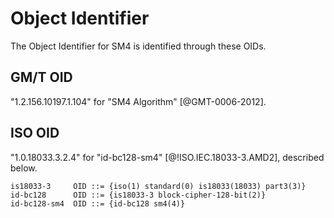 #  Object Identifier

The Object Identifier for SM4 is identified through these OIDs.

## GM/T OID

"1.2.156.10197.1.104" for "SM4 Algorithm" [@GMT-0006-2012].

## ISO OID

"1.0.18033.3.2.4" for "id-bc128-sm4" [@!ISO.IEC.18033-3.AMD2],
described below.

```
is18033-3     OID ::= {iso(1) standard(0) is18033(18033) part3(3)}
id-bc128      OID ::= {is18033-3 block-cipher-128-bit(2)}
id-bc128-sm4  OID ::= {id-bc128 sm4(4)}
```